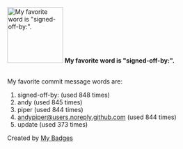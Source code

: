 <img src="https://my-badges.github.io/my-badges/favorite-word.png" alt="My favorite word is &quot;signed-off-by:&quot;." title="My favorite word is &quot;signed-off-by:&quot;." width="128">
<strong>My favorite word is &quot;signed-off-by:&quot;.</strong>
<br><br>

My favorite commit message words are:

1. signed-off-by: (used 848 times)
2. andy (used 845 times)
3. piper (used 844 times)
4. <andypiper@users.noreply.github.com> (used 844 times)
5. update (used 373 times)


Created by <a href="https://github.com/my-badges/my-badges">My Badges</a>